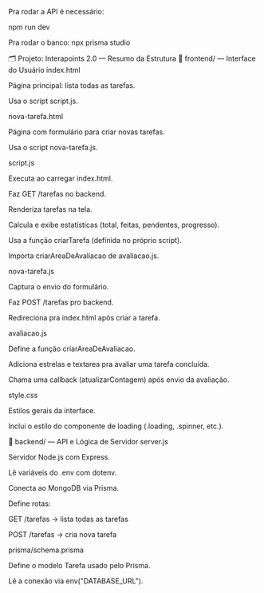 Pra rodar a API é necessário:


npm run dev

Pra rodar o banco:
npx prisma studio


🗂️ Projeto: Interapoints 2.0 — Resumo da Estrutura
📁 frontend/ — Interface do Usuário
index.html

Página principal: lista todas as tarefas.

Usa o script script.js.

nova-tarefa.html

Página com formulário para criar novas tarefas.

Usa o script nova-tarefa.js.

script.js

Executa ao carregar index.html.

Faz GET /tarefas no backend.

Renderiza tarefas na tela.

Calcula e exibe estatísticas (total, feitas, pendentes, progresso).

Usa a função criarTarefa (definida no próprio script).

Importa criarAreaDeAvaliacao de avaliacao.js.

nova-tarefa.js

Captura o envio do formulário.

Faz POST /tarefas pro backend.

Redireciona pra index.html após criar a tarefa.

avaliacao.js

Define a função criarAreaDeAvaliacao.

Adiciona estrelas e textarea pra avaliar uma tarefa concluída.

Chama uma callback (atualizarContagem) após envio da avaliação.

style.css

Estilos gerais da interface.

Inclui o estilo do componente de loading (.loading, .spinner, etc.).

📁 backend/ — API e Lógica de Servidor
server.js

Servidor Node.js com Express.

Lê variáveis do .env com dotenv.

Conecta ao MongoDB via Prisma.

Define rotas:

GET /tarefas → lista todas as tarefas

POST /tarefas → cria nova tarefa

prisma/schema.prisma

Define o modelo Tarefa usado pelo Prisma.

Lê a conexão via env("DATABASE_URL").